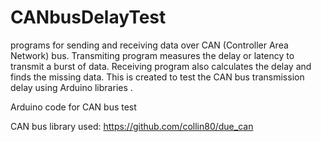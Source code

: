 # CANbusDelayTest
programs for sending and receiving data over CAN (Controller Area Network) bus. Transmiting program measures the delay or latency to transmit a burst of data. Receiving program also calculates the delay and finds the missing data. This is created to test the CAN bus transmission delay using Arduino libraries   .

Arduino code for CAN bus test

CAN bus library used: https://github.com/collin80/due_can
